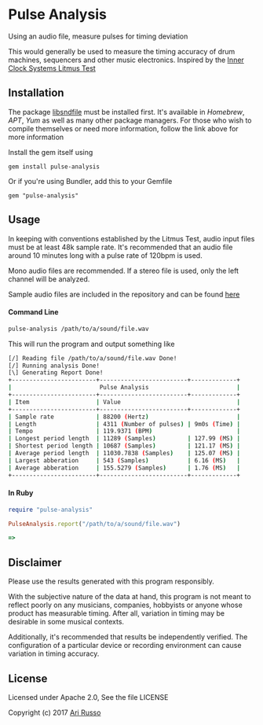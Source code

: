 # Pulse Analysis

Using an audio file, measure pulses for timing deviation

This would generally be used to measure the timing accuracy of drum machines, sequencers and other music electronics.  Inspired by the [Inner Clock Systems Litmus Test](http://innerclocksystems.com/New%20ICS%20Litmus.html)

## Installation

The package [libsndfile](https://github.com/erikd/libsndfile) must be installed first.  It's available in *Homebrew*, *APT*, *Yum* as well as many other package managers. For those who wish to compile themselves or need more information, follow the link above for more information

Install the gem itself using

    gem install pulse-analysis

Or if you're using Bundler, add this to your Gemfile

    gem "pulse-analysis"

## Usage

In keeping with conventions established by the Litmus Test, audio input files must be at least 48k sample rate.  It's recommended that an audio file around 10 minutes long with a pulse rate of 120bpm is used.

Mono audio files are recommended.  If a stereo file is used, only the left channel will be analyzed.

Sample audio files are included in the repository and can be found [here](https://github.com/arirusso/pulse-analysis/tree/master/spec/media)

#### Command Line

```sh
pulse-analysis /path/to/a/sound/file.wav
```

This will run the program and output something like

```sh
[/] Reading file /path/to/a/sound/file.wav Done!
[/] Running analysis Done!
[\] Generating Report Done!
+------------------------+-------------------------+-------------+
|                         Pulse Analysis                         |
+------------------------+-------------------------+-------------+
| Item                   | Value                                 |
+------------------------+-------------------------+-------------+
| Sample rate            | 88200 (Hertz)                         |
| Length                 | 4311 (Number of pulses) | 9m0s (Time) |
| Tempo                  | 119.9371 (BPM)                        |
| Longest period length  | 11289 (Samples)         | 127.99 (MS) |
| Shortest period length | 10687 (Samples)         | 121.17 (MS) |
| Average period length  | 11030.7838 (Samples)    | 125.07 (MS) |
| Largest abberation     | 543 (Samples)           | 6.16 (MS)   |
| Average abberation     | 155.5279 (Samples)      | 1.76 (MS)   |
+------------------------+-------------------------+-------------+
```

#### In Ruby

```ruby
require "pulse-analysis"

PulseAnalysis.report("/path/to/a/sound/file.wav")

=>

```

## Disclaimer

Please use the results generated with this program responsibly.  

With the subjective nature of the data at hand, this program is not meant to reflect poorly on any musicians, companies, hobbyists or anyone whose product has measurable timing.  After all, variation in timing may be desirable in some musical contexts.

Additionally, it's recommended that results be independently verified.  The configuration of a particular device or recording environment can cause variation in timing accuracy.

## License

Licensed under Apache 2.0, See the file LICENSE

Copyright (c) 2017 [Ari Russo](http://arirusso.com)
